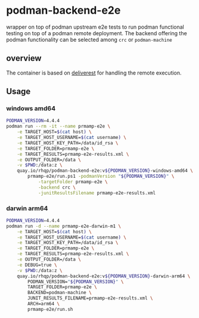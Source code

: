 # podman-backend-e2e

wrapper on top of podman upstream e2e tests to run podman functional testing on top of a podman remote deployment. The backend offering the podman functionality
can be selected among `crc` or `podman-machine`

## overview

The container is based on [deliverest](https://github.com/adrianriobo/deliverest) for handling the remote execution.

## Usage

### windows amd64

```bash
PODMAN_VERSION=4.4.4
podman run --rm -it --name prmamp-e2e \
    -e TARGET_HOST=$(cat host) \
    -e TARGET_HOST_USERNAME=$(cat username) \
    -e TARGET_HOST_KEY_PATH=/data/id_rsa \
    -e TARGET_FOLDER=prmamp-e2e \
    -e TARGET_RESULTS=prmamp-e2e-results.xml \
    -e OUTPUT_FOLDER=/data \
    -v $PWD:/data:z \
    quay.io/rhqp/podman-backend-e2e:v${PODMAN_VERSION}-windows-amd64 \
        prmamp-e2e/run.ps1 -podmanVersion "${PODMAN_VERSION}" \
            -targetFolder prmamp-e2e \
            -backend crc \
            -junitResultsFilename prmamp-e2e-results.xml
```

### darwin arm64

```bash
PODMAN_VERSION=4.4.4
podman run -d --name prmamp-e2e-darwin-m1 \
    -e TARGET_HOST=$(cat host) \
    -e TARGET_HOST_USERNAME=$(cat username) \
    -e TARGET_HOST_KEY_PATH=/data/id_rsa \
    -e TARGET_FOLDER=prmamp-e2e \
    -e TARGET_RESULTS=prmamp-e2e-results.xml \
    -e OUTPUT_FOLDER=/data \
    -e DEBUG=true \
    -v $PWD:/data:z \
    quay.io/rhqp/podman-backend-e2e:v${PODMAN_VERSION}-darwin-arm64 \
        PODMAN_VERSION="${PODMAN_VERSION}" \
        TARGET_FOLDER=prmamp-e2e \
        BACKEND=podman-machine \
        JUNIT_RESULTS_FILENAME=prmamp-e2e-results.xml \
        ARCH=arm64 \
        prmamp-e2e/run.sh
```
